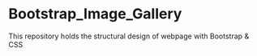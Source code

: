 # Bootstrap_Image_Gallery
This repository holds the structural design of webpage with Bootstrap &amp; CSS
